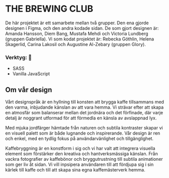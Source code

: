 # THE BREWING CLUB
De här projektet är ett samarbete mellan två grupper. Den ena gjorde designen i Figma, och den andra kodade sidan.
De som gjort designen är: Amanda Hansson, Diem Bang, Mustafa Mehdi och Victoria Lundberg (gruppen Gabriella). Vi som kodat projektet är: Rebecka Göthlin, Helena Skagerlid, Carina Lakosil och Augustine Al-Zebary (gruppen Glory).

### Verktyg: 🔧
- SASS
- Vanilla JavaScript








## Om vår design

Vårt designspråk är en hyllning till konsten att brygga kaffe tillsammans med den varma, inbjudande känslan av att vara hemma. Vi strävar efter att skapa en atmosfär som balanserar mellan det jordnära och det förfinade, där varje detalj är noggrant utformad för att förmedla en känsla av avslappnad lyx.

Med mjuka jordfärger hämtade från naturen och subtila kontraster skapar vi en visuell palett som är både lugnande och inspirerande. Vår design är ren och enkel, med en tydlig fokus på användarvänlighet och tillgänglighet.

Kaffebryggning är en konstform i sig och vi har valt att integrera visuella element som förstärker den kreativa och hantverksmässiga känslan. Från vackra fotografier av kaffebönor och bryggutrustning till subtila animationer som ger liv åt sidan. Vi vill inpsipera användaren till att fördjupa sig i sin kärlek till kaffe och till att skapa sina egna kaffemästerverk hemma.
